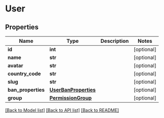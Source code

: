 # User

## Properties
Name | Type | Description | Notes
------------ | ------------- | ------------- | -------------
**id** | **int** |  | [optional] 
**name** | **str** |  | [optional] 
**avatar** | **str** |  | [optional] 
**country_code** | **str** |  | [optional] 
**slug** | **str** |  | [optional] 
**ban_properties** | [**UserBanProperties**](UserBanProperties.md) |  | [optional] 
**group** | [**PermissionGroup**](PermissionGroup.md) |  | [optional] 

[[Back to Model list]](../README.md#documentation-for-models) [[Back to API list]](../README.md#documentation-for-api-endpoints) [[Back to README]](../README.md)


